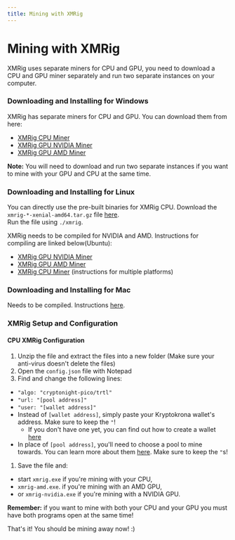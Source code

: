 ```yaml
---
title: Mining with XMRig
---
```


# Mining with XMRig

XMRig uses separate miners for CPU and GPU, you need to download a CPU and GPU miner separately and run two separate instances on your computer.

### Downloading and Installing for Windows

XMRig has separate miners for CPU and GPU. You can download them from here:

* [XMRig CPU Miner](https://github.com/xmrig/xmrig/releases)
* [XMRig GPU NVIDIA Miner](https://github.com/xmrig/xmrig-nvidia/releases)
* [XMRig GPU AMD Miner](https://github.com/xmrig/xmrig-amd/releases)

**Note:** You will need to download and run two separate instances if you want to mine with your GPU and CPU at the same time.

### Downloading and Installing for Linux

You can directly use the pre-built binaries for XMRig CPU. Download the `xmrig-*-xenial-amd64.tar.gz` file [here](https://github.com/xmrig/xmrig/releases).\
Run the file using `./xmrig`.

XMRig needs to be compiled for NVIDIA and AMD. Instructions for compiling are linked below(Ubuntu):

* [XMRig GPU NVIDIA Miner](https://github.com/xmrig/xmrig-nvidia/wiki/Ubuntu-Build)
* [XMRig GPU AMD Miner](https://github.com/xmrig/xmrig-amd/wiki/Ubuntu-Build)
* [XMRig CPU Miner](https://github.com/xmrig/xmrig/wiki/Build) (instructions for multiple platforms)

### Downloading and Installing for Mac

Needs to be compiled. Instructions [here](https://github.com/xmrig/xmrig/wiki/OS-X-Build).

### XMRig Setup and Configuration

#### CPU XMRig Configuration

1. Unzip the file and extract the files into a new folder (Make sure your anti-virus doesn't delete the files)
2. Open the `config.json` file with Notepad
3. Find and change the following lines:

* `"algo: "cryptonight-pico/trtl"`
* `"url: "[pool address]"`
* `"user: "[wallet address]"`
* Instead of `[wallet address]`, simply paste your Kryptokrona wallet's address. Make sure to keep the `"`!
  * If you don't have one yet, you can find out how to create a wallet [here](../../docs/wallets/Making-a-Wallet/)
* In place of `[pool address]`, you'll need to choose a pool to mine towards. You can learn more about them [here](../../docs/guides/Pools/). Make sure to keep the `"`s!

1. Save the file and:

* start `xmrig.exe` if you're mining with your CPU,
* `xmrig-amd.exe`. if you're mining with an AMD GPU,
* or `xmrig-nvidia.exe` if you're mining with a NVIDIA GPU.

**Remember:** if you want to mine with both your CPU and your GPU you must have both programs open at the same time!

That's it! You should be mining away now! :)
